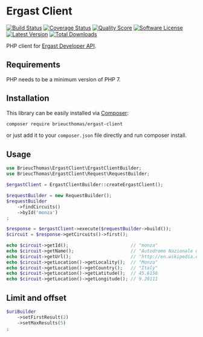 # Ergast Client

[![Build Status](https://img.shields.io/travis/brieucthomas/ergast-client/master.svg?style=flat-square)](https://travis-ci.org/brieucthomas/ergast-client)
[![Coverage Status](https://img.shields.io/scrutinizer/coverage/g/brieucthomas/ergast-client/master.svg?style=flat-square)](https://scrutinizer-ci.com/g/brieucthomas/ergast-client/?branch=master)
[![Quality Score](https://img.shields.io/scrutinizer/g/brieucthomas/ergast-client/master.svg?style=flat-square)](https://scrutinizer-ci.com/g/brieucthomas/ergast-client/?branch=master)
[![Software License](https://img.shields.io/badge/license-MIT-brightgreen.svg?style=flat-square)](LICENSE.md)
[![Latest Version](https://img.shields.io/github/release/brieucthomas/ergast-client.svg?style=flat-square)](https://github.com/brieucthomas/ergast-client/releases)
[![Total Downloads](https://img.shields.io/packagist/dt/brieucthomas/ergast-client.svg?style=flat-square)](https://packagist.org/packages/brieucthomas/ergast-client)

PHP client for [Ergast Developer API](http://ergast.com/mrd/).

## Requirements

PHP needs to be a minimum version of PHP 7.

## Installation

This library can be easily installed via [Composer](https://getcomposer.org/):

```bash
composer require brieucthomas/ergast-client
```

or just add it to your ```composer.json``` file directly and run composer install.

## Usage

```php
use BrieucThomas\ErgastClient\ErgastClientBuilder;
use BrieucThomas\ErgastClient\Request\RequestBuilder;

$ergastClient = ErgastClientBuilder::createErgastClient();

$requestBuilder = new RequestBuilder();
$requestBuilder
    ->findCircuits()
    ->byId('monza')
;

$response = $ergastClient->execute($requestBuilder->build());
$circuit = $response->getCircuits()->first();

echo $circuit->getId();                       // "monza"
echo $circuit->getName();                     // "Autodromo Nazionale di Monza"
echo $circuit->getUrl();                      // "http://en.wikipedia.org/wiki/Autodromo_Nazionale_Monza"
echo $circuit->getLocation()->getLocality();  // "Monza"
echo $circuit->getLocation()->getCountry();   // "Italy"
echo $circuit->getLocation()->getLatitude();  // 45.6156
echo $circuit->getLocation()->getLongitude(); // 9.28111
```

## Limit and offset

```php
$uriBuilder
    ->setFirstResult(2)
    ->setMaxResults(5)
;
``` 